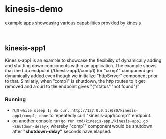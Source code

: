 # kinesis-demo
 example apps showcasing various capabilities provided by [kinesis](https://github.com/srcfoundry/kinesis)

<br>

## kinesis-app1

Kinesis-app1 is an example to showcase the flexibility of dynamically adding and shutting down components within an application. The example shows that the http endpoint (/kinesis-app1/comp1) for "comp1" component get dynamically added even though we initialize "httpServer" component prior to that. Similarly, when "comp1" is shutdown, the http routes to it get removed and a curl to the endpoint gives "{"status":"not found"}"


### Running
- run ```while sleep 1; do curl http://127.0.0.1:8080/kinesis-app1/comp1; done``` to repeatedly curl "kinesis-app1/comp1" endpoint.
- on another console run ```go run cmd/kinesis-app1/kinesis-app1.go <shutdown-delay>```, whereby "comp1" component would be shutdown after <b>"shutdown-delay"</b> seconds have elapsed.
  